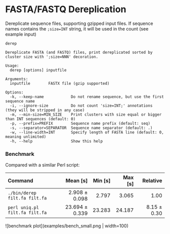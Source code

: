 # FASTA/FASTQ Dereplication

Dereplicate sequence files, supporting gzipped input files. 
If sequence names contains the `;size=INT` string, it will be used in the count (see example input)

```
derep

Dereplicate FASTA (and FASTQ) files, print dereplicated sorted by cluster size with ';size=NNN' decoration.

Usage:
  derep [options] inputfile

Arguments:
  inputfile        FASTX file (gzip supported)

Options:
  -k, --keep-name            Do not rename sequence, but use the first sequence name
  -i, --ignore-size          Do not count 'size=INT;' annotations (they will be stripped in any case)
  -m, --min-size=MIN_SIZE    Print clusters with size equal or bigger than INT sequences (default: 0)
  -p, --prefix=PREFIX        Sequence name prefix (default: seq)
  -s, --separator=SEPARATOR  Sequence name separator (default: .)
  -w, --line-width=INT       Specify length of FASTA line (default: 0, meaning unlimited)
  -h, --help                 Show this help
```


### Benchmark
 
Compared with a similar Perl script:

| Command | Mean [s] | Min [s] | Max [s] | Relative |
|:---|---:|---:|---:|---:|
| `./bin/derep filt.fa filt.fa` | 2.908 ± 0.098 | 2.797 | 3.065 | 1.00 |
| `perl uniq.pl	 filt.fa filt.fa` | 23.694 ± 0.339 | 23.283 | 24.187 | 8.15 ± 0.30 |

![benchmark plot](examples/bench_small.png | width=100)
